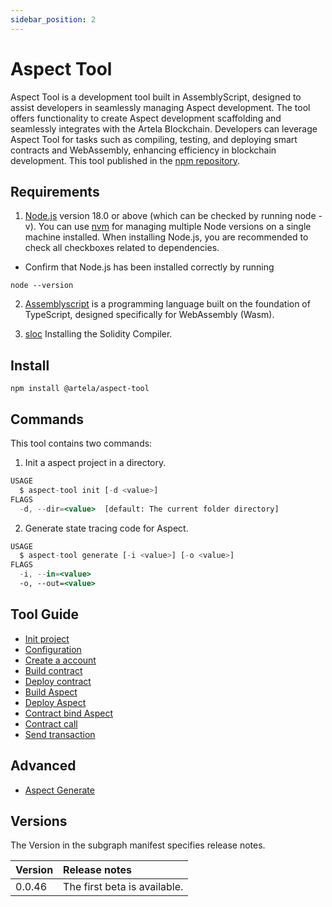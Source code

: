 ```yaml
---
sidebar_position: 2
---
```


# Aspect Tool

Aspect Tool is a development tool built in AssemblyScript, designed to assist developers in seamlessly managing Aspect
development. The tool offers functionality to create Aspect development scaffolding and seamlessly integrates with the
Artela Blockchain. Developers can leverage Aspect Tool for tasks such as compiling, testing, and deploying smart
contracts and WebAssembly, enhancing efficiency in blockchain development.
This tool published in the [npm repository](https://www.npmjs.com/package/@artela/aspect-tool).

## Requirements

1. [Node.js](https://nodejs.org/en/download/) version 18.0 or above (which can be checked by running node -v). You can
   use [nvm](https://github.com/nvm-sh/nvm) for managing multiple Node versions on a single machine installed.
   When installing Node.js, you are recommended to check all checkboxes related to dependencies.

* Confirm that Node.js has been installed correctly by running
```shell
node --version
```

2. [Assemblyscript](https://assemblyscript.bootcss.com/introduction.html)  is a programming language built on the
   foundation of TypeScript, designed specifically for WebAssembly (Wasm).

3. [sloc](https://docs.soliditylang.org/en/latest/installing-solidity.html)  Installing the Solidity Compiler.

## Install

```shell
npm install @artela/aspect-tool
```

## Commands

This tool contains two commands:

1. Init a aspect project in a directory.

```jsx
USAGE
  $ aspect-tool init [-d <value>]
FLAGS
  -d, --dir=<value>  [default: The current folder directory]
```

2. Generate state tracing code for Aspect.

```jsx
USAGE
  $ aspect-tool generate [-i <value>] [-o <value>]
FLAGS
  -i, --in=<value>
  -o, --out=<value>
```

## Tool Guide

* [Init project](/develop/reference/aspect-tool/init)
* [Configuration](/develop/reference/aspect-tool/config)
* [Create a account](/develop/reference/aspect-tool/create-account)
* [Build contract](/develop/reference/aspect-tool/build-contract)
* [Deploy contract](/develop/reference/aspect-tool/deploy-contract)
* [Build Aspect](/develop/reference/aspect-tool/build-aspect)
* [Deploy Aspect](/develop/reference/aspect-tool/deploy-aspect)
* [Contract bind Aspect](/develop/reference/aspect-tool/bind-aspect)
* [Contract call](/develop/reference/aspect-tool/contract-call)
* [Send transaction](/develop/reference/aspect-tool/send-tx)

## Advanced

* [Aspect Generate](/develop/reference/aspect-tool/advanced/generate)

## Versions

The Version in the subgraph manifest specifies release notes.

| Version | 	Release notes               |
|:--------|:-----------------------------|
| 0.0.46  | The first beta is available. |

